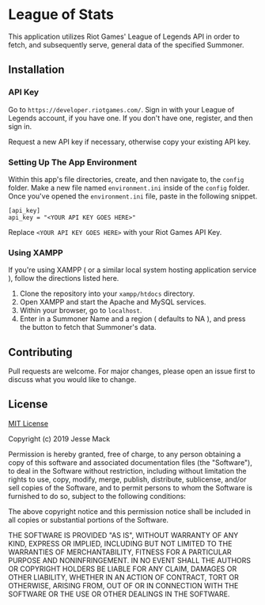 # League of Stats

This application utilizes Riot Games' League of Legends API in order to fetch, and subsequently serve, general data of the specified Summoner.

## Installation

### API Key

Go to ``https://developer.riotgames.com/``.
Sign in with your League of Legends account, if you have one.
If you don't have one, register, and then sign in.

Request a new API key if necessary, otherwise copy your existing API key.

### Setting Up The App Environment

Within this app's file directories, create, and then navigate to, the ``config`` folder.
Make a new file named ``environment.ini`` inside of the ``config`` folder.
Once you've opened the ``environment.ini`` file, paste in the following snippet.

```
[api_key]
api_key = "<YOUR API KEY GOES HERE>"
```

Replace ``<YOUR API KEY GOES HERE>`` with your Riot Games API Key.

### Using XAMPP

If you're using XAMPP ( or a similar local system hosting application service ), follow the directions listed here.

1. Clone the repository into your ``xampp/htdocs`` directory.
2. Open XAMPP and start the Apache and MySQL services.
3. Within your browser, go to ``localhost``.
4. Enter in a Summoner Name and a region ( defaults to NA ), and press the button to fetch that Summoner's data.

## Contributing
Pull requests are welcome. For major changes, please open an issue first to discuss what you would like to change.

## License
[MIT License](https://choosealicense.com/licenses/mit/)

Copyright (c) 2019 Jesse Mack

Permission is hereby granted, free of charge, to any person obtaining a copy
of this software and associated documentation files (the "Software"), to deal
in the Software without restriction, including without limitation the rights
to use, copy, modify, merge, publish, distribute, sublicense, and/or sell
copies of the Software, and to permit persons to whom the Software is
furnished to do so, subject to the following conditions:

The above copyright notice and this permission notice shall be included in all
copies or substantial portions of the Software.

THE SOFTWARE IS PROVIDED "AS IS", WITHOUT WARRANTY OF ANY KIND, EXPRESS OR
IMPLIED, INCLUDING BUT NOT LIMITED TO THE WARRANTIES OF MERCHANTABILITY,
FITNESS FOR A PARTICULAR PURPOSE AND NONINFRINGEMENT. IN NO EVENT SHALL THE
AUTHORS OR COPYRIGHT HOLDERS BE LIABLE FOR ANY CLAIM, DAMAGES OR OTHER
LIABILITY, WHETHER IN AN ACTION OF CONTRACT, TORT OR OTHERWISE, ARISING FROM,
OUT OF OR IN CONNECTION WITH THE SOFTWARE OR THE USE OR OTHER DEALINGS IN THE
SOFTWARE.